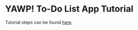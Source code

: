 # YAWP! To-Do List App Tutorial

Tutorial steps can be found [here](http://yawp.io/guides/tutorials/todo-list-app).
